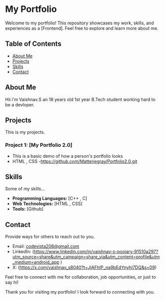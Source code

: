 # My Portfolio

Welcome to my portfolio! This repository showcases my work, skills, and experiences as a [Frontend]. Feel free to explore and learn more about me.


## Table of Contents

- [About Me](#about-me)
- [Projects](#projects)
- [Skills](#skills)
- [Contact](#contact)


## About Me

Hii i'm Vaishnav.S an 18 years old 1st year B.Tech student working hard to be a devloper.


## Projects

This is my projects.

### Project 1: [My Portfolio 2.0]

- This is a basic demo of how a person's portfolio looks
- HTML , CSS
-https://github.com/Matteriegray/Portfolio2.0.git


## Skills
 
Some of my skills...
- **Programming Languages:** [C++ , C]
- **Web Technologies:** [HTML , CSS]
- **Tools:** [Github]


## Contact

Provide ways for others to reach out to you.

- Email: codevista208@gmail.com
- LinkedIn: (https://www.linkedin.com/in/vaishnav-s-poojary-91510a297?utm_source=share&utm_campaign=share_via&utm_content=profile&utm_medium=android_app )
- X: (https://x.com/vaishnav_s8040?t=JjAFhIP_na9bEdYnyhI7DQ&s=09)

Feel free to connect with me for collaboration, job opportunities, or just to say hi!

Thank you for visiting my portfolio! I look forward to connecting with you.

